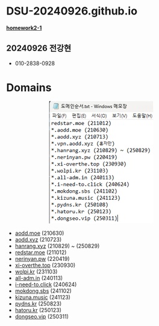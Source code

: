 # DSU-20240926.github.io

[**homework2-1**](https://dsu-20240926.github.io/homework2-1.html)

## 20240926 전강현

- 010-2838-0928

# Domains

<p align="center">
  <img src="https://github.com/DSU-20240926/DSU-20240926.github.io/blob/main/domains.png"/>
</p>

* <a href=https://aodd.moe>aodd.moe</a> (210630)
* <a href=https://aodd.xyz>aodd.xyz</a> (210723)
* <a href=https://hanrang.xyz>hanrang.xyz</a> (210829) ~ (250829)
* <a href=https://redstar.moe>redstar.moe</a> (211012)
* <a href=https://nerinyan.pw>nerinyan.pw</a> (220419)
* <a href=https://xi-overthe.top>xi-overthe.top</a> (230930)
* <a href=https://wolpi.kr>wolpi.kr</a> (231103)
* <a href=https://all-adm.in>all-adm.in</a> (240113)
* <a href=https://i-need-to.click>i-need-to.click</a> (240624)
* <a href=https://mokdong.sbs>mokdong.sbs</a> (241102)
* <a href=https://kizuna.music>kizuna.music</a> (241123)
* <a href=https://pydns.kr>pydns.kr</a> (250823)
* <a href=https://hatoru.kr>hatoru.kr</a> (250123)
* <a href=https://dongseo.vip>dongseo.vip</a> (250311)
